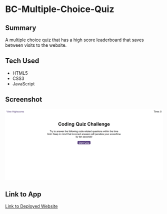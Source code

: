 # BC-Multiple-Choice-Quiz

## Summary

A multiple choice quiz that has a high score leaderboard that saves between visits to the website.

## Tech Used

- HTML5
- CSS3
- JavaScript

## Screenshot

![screenshot of app homepage](./screenshot.png)

## Link to App

[Link to Deployed Website](https://stevejr86.github.io/BC-Multiple-Choice-Quiz/)